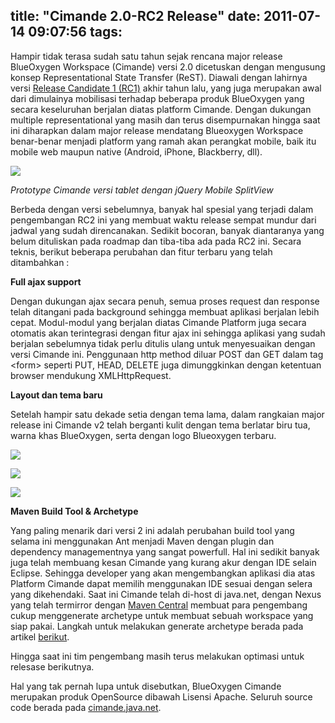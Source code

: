 title: "Cimande 2.0-RC2 Release"
date: 2011-07-14 09:07:56
tags:
---

Hampir tidak terasa sudah satu tahun sejak rencana major release BlueOxygen Workspace (Cimande) versi 2.0 dicetuskan dengan mengusung konsep Representational State Transfer (ReST). Diawali dengan lahirnya versi [Release Candidate 1 (RC1)](http://blogs.mervpolis.com/roller/dwx/entry/cimande_2_0_rc_apa "RC1") akhir tahun lalu, yang juga merupakan awal dari dimulainya mobilisasi terhadap beberapa produk BlueOxygen yang secara keseluruhan berjalan diatas platform Cimande. Dengan dukungan multiple representational yang masih dan terus disempurnakan hingga saat ini diharapkan dalam major release mendatang Blueoxygen Workspace benar-benar menjadi platform yang ramah akan perangkat mobile, baik itu mobile web maupun native (Android, iPhone, Blackberry, dll).

![](https://lh3.googleusercontent.com/-_x0yy3GfIXg/Th3z7hhf7wI/AAAAAAAAAVA/sxTU-Kq9Cgs/s640/243458_10150246861899085_675689084_8768923_3862612_o.jpg)

_Prototype Cimande versi tablet dengan jQuery Mobile SplitView_

Berbeda dengan versi sebelumnya, banyak hal spesial yang terjadi dalam pengembangan RC2 ini yang membuat waktu release sempat mundur dari jadwal yang sudah direncanakan. Sedikit bocoran, banyak diantaranya yang belum dituliskan pada roadmap dan tiba-tiba ada pada RC2 ini. Secara teknis, berikut beberapa perubahan dan fitur terbaru yang telah ditambahkan :

**Full ajax support**

Dengan dukungan ajax secara penuh, semua proses request dan response telah ditangani pada background sehingga membuat aplikasi berjalan lebih cepat. Modul-modul yang berjalan diatas Cimande Platform juga secara otomatis akan terintegrasi dengan fitur ajax ini sehingga aplikasi yang sudah berjalan sebelumnya tidak perlu ditulis ulang untuk menyesuaikan dengan versi Cimande ini. Penggunaan http method diluar POST dan GET dalam tag &lt;form&gt; seperti PUT, HEAD, DELETE juga dimunggkinkan dengan ketentuan browser mendukung XMLHttpRequest.

**Layout dan tema baru**

Setelah hampir satu dekade setia dengan tema lama, dalam rangkaian major release ini Cimande v2 telah berganti kulit dengan tema berlatar biru tua, warna khas BlueOxygen, serta dengan logo Blueoxygen terbaru.

![](https://lh3.googleusercontent.com/-1N-aZkH9GbA/Th3t-zY22ZI/AAAAAAAAAUw/vgnq6NFmRZg/s640/login.png)

![](https://lh6.googleusercontent.com/-vtwqoMZggdk/Th3uDizWtcI/AAAAAAAAAU0/UPWVon8VE0s/s640/workspace.png)

![](https://lh6.googleusercontent.com/-zpBs0hyESig/Th3uIR9_s-I/AAAAAAAAAU4/SLERuPVwoEg/s640/showcase.png)

**Maven Build Tool &amp; Archetype**

Yang paling menarik dari versi 2 ini adalah perubahan build tool yang selama ini menggunakan Ant menjadi Maven dengan plugin dan dependency managementnya yang sangat powerfull. Hal ini sedikit banyak juga telah membuang kesan Cimande yang kurang akur dengan IDE selain Eclipse. Sehingga developer yang akan mengembangkan aplikasi dia atas Platform Cimande dapat memilih menggunakan IDE sesuai dengan selera yang dikehendaki. Saat ini Cimande telah di-host di java.net, dengan Nexus yang telah termirror dengan [Maven Central](http://search.maven.org/#search%7Cga%7C1%7Ccimande) membuat para pengembang cukup menggenerate archetype untuk membuat sebuah workspace yang siap pakai. Langkah untuk melakukan generate archetype berada pada artikel [berikut](http://blogs.mervpolis.com/roller/netoyaOzora/entry/cimande_archetype).

Hingga saat ini tim pengembang masih terus melakukan optimasi untuk relesase berikutnya. 

Hal yang tak pernah lupa untuk disebutkan, BlueOxygen Cimande merupakan produk OpenSource dibawah Lisensi Apache. Seluruh source code berada pada [cimande.java.net](http://cimande.java.net)<!--, dokumentasi produk berada pada link [berikut](http://www.slideshare.net/dwaditya/blueoxygen-cimande-overview) -->.